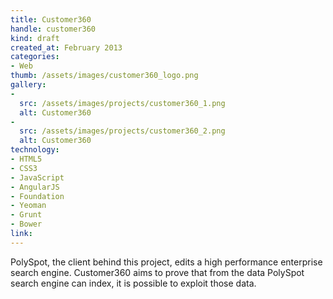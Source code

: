 ```yaml
---
title: Customer360
handle: customer360
kind: draft
created_at: February 2013
categories:
- Web
thumb: /assets/images/customer360_logo.png
gallery:
-
  src: /assets/images/projects/customer360_1.png
  alt: Customer360
-
  src: /assets/images/projects/customer360_2.png
  alt: Customer360
technology:
- HTML5
- CSS3
- JavaScript
- AngularJS
- Foundation
- Yeoman
- Grunt
- Bower
link:
---
```


PolySpot, the client behind this project, edits a high performance enterprise search engine. Customer360 aims to prove that from the data PolySpot search engine can index, it is possible to exploit those data.
